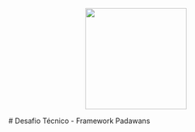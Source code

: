 <p align="center"><img style="width: 200px" src="https://raw.githubusercontent.com/thxjao/framework-padawan-challenge/master/public/images/main/icon/olda.svg"/></p>
# Desafio Técnico - Framework Padawans
